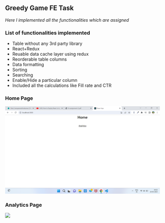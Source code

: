 <h2>Greedy Game FE Task</h2>
<i>Here I implemented all the functionalities which are assigned</i>
<h3>List of functionalities implemented</h3>
<ul>
	<li>Table without any 3rd party library</li>
	<li>React+Redux</li>
	<li>Reuable data cache layer using redux</li>
	<li>Reorderable table columns</li>
	<li>Data formatting</li>
	<li>Sorting</li>
	<li>Searching</li>
	<li>Enable/Hide a particular column</li>
	<li>Included all the calculations like Fill rate and CTR
</ul>
<h3>Home Page</h3>
<img src="readmeFiles/Home.png">
<h3>Analytics Page</h3>
<img src="readmeFiles/Analytics.png">
